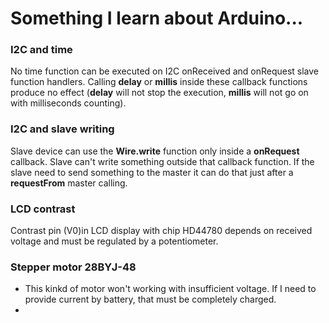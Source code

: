 # Something I learn about Arduino...

### I2C and time
No time function can be executed on I2C onReceived and onRequest slave function handlers.
Calling **delay** or **millis** inside these callback functions produce no effect (**delay** will not stop the execution, **millis** will not go on with milliseconds counting).


### I2C and slave writing
Slave device can use the **Wire.write** function only inside a **onRequest** callback.
Slave can't write something outside that callback function.
If the slave need to send something to the master it can do that just after a **requestFrom** master calling.

### LCD contrast
Contrast pin (V0)in LCD display with chip HD44780 depends on received voltage and must be regulated by a potentiometer.

### Stepper motor 28BYJ-48
- This kinkd of motor won't working with insufficient voltage. If I need to provide current by battery, that must be completely charged.
- 